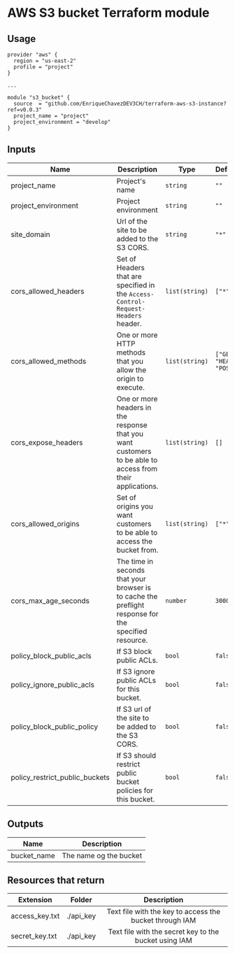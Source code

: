# AWS S3 bucket Terraform module

## Usage

```hcl
provider "aws" {
  region = "us-east-2"
  profile = "project"
}

...

module "s3_bucket" {
  source  = "github.com/EnriqueChavezDEV3CH/terraform-aws-s3-instance?ref=v0.0.3"
  project_name = "project"
  project_environment = "develop"
}
```

## Inputs

| Name                           | Description                                                                                               | Type           | Default                   | Required |
| ------------------------------ | --------------------------------------------------------------------------------------------------------- | -------------- | ------------------------- | :------: |
| project_name                   | Project's name                                                                                            | `string`       | `""`                      |   yes    |
| project_environment            | Project environment                                                                                       | `string`       | `""`                      |   yes    |
| site_domain                    | Url of the site to be added to the S3 CORS.                                                               | `string`       | `"*"`                     |    no    |
| cors_allowed_headers           | Set of Headers that are specified in the `Access-Control-Request-Headers` header.                         | `list(string)` | `["*"]`                   |    no    |
| cors_allowed_methods           | One or more HTTP methods that you allow the origin to execute.                                            | `list(string)` | `["GET", "HEAD", "POST"]` |    no    |
| cors_expose_headers            | One or more headers in the response that you want customers to be able to access from their applications. | `list(string)` | `[]`                      |    no    |
| cors_allowed_origins           | Set of origins you want customers to be able to access the bucket from.                                   | `list(string)` | `["*"]`                   |    no    |
| cors_max_age_seconds           | The time in seconds that your browser is to cache the preflight response for the specified resource.      | `number`       | `3000`                    |    no    |
| policy_block_public_acls       | If S3 block public ACLs.                                                                                  | `bool`         | `false`                   |    no    |
| policy_ignore_public_acls      | If S3 ignore public ACLs for this bucket.                                                                 | `bool`         | `false`                   |    no    |
| policy_block_public_policy     | If S3 url of the site to be added to the S3 CORS.                                                         | `bool`         | `false`                   |    no    |
| policy_restrict_public_buckets | If S3 should restrict public bucket policies for this bucket.                                             | `bool`         | `false`                   |    no    |

## Outputs

| Name        |      Description       |
| ----------- | :--------------------: |
| bucket_name | The name og the bucket |

## Resources that return

| Extension      | Folder    |                       Description                       |
| -------------- | --------- | :-----------------------------------------------------: |
| access_key.txt | ./api_key | Text file with the key to access the bucket through IAM |
| secret_key.txt | ./api_key |  Text file with the secret key to the bucket using IAM  |
